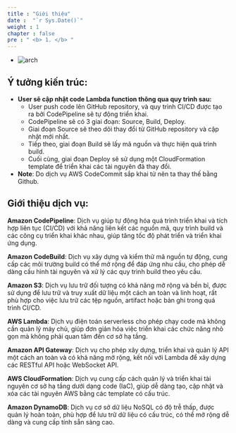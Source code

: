```yaml
---
title : "Giới thiệu"
date :  "`r Sys.Date()`" 
weight : 1 
chapter : false
pre : " <b> 1. </b> "
---
```

* ![arch](/workshop-aws-card-clash-7/images/arc.png) 

## Ý tưởng kiến trúc: 
* **User sẽ cập nhật code Lambda function thông qua quy trình sau:**
    * User push code lên GitHub repository, và quy trình CI/CD được tạo ra bởi CodePipeline sẽ tự động triển khai.
    * CodePipeline sẽ có 3 giai đoạn: Source, Build, Deploy.
    * Giai đoạn Source sẽ theo dõi thay đổi từ GitHub repository và cập nhật mới nhất.
    * Tiếp theo, giai đoạn Build sẽ lấy mã nguồn và thực hiện quá trình build.
    * Cuối cùng, giai đoạn Deploy sẽ sử dụng một CloudFormation template để triển khai các tài nguyên đã thay đổi.
* **Note**: Do dịch vụ AWS CodeCommit sắp khai tử nên ta thay thế bằng Github.
## Giới thiệu dịch vụ:

**Amazon CodePipeline**: Dịch vụ giúp tự động hóa quá trình triển khai và tích hợp liên tục (CI/CD) với khả năng liên kết các nguồn mã, quy trình build và các công cụ triển khai khác nhau, giúp tăng tốc độ phát triển và triển khai ứng dụng.

**Amazon CodeBuild**: Dịch vụ xây dựng và kiểm thử mã nguồn tự động, cung cấp các môi trường build có thể mở rộng để đáp ứng nhu cầu, cho phép dễ dàng cấu hình tài nguyên và xử lý các quy trình build theo yêu cầu.

**Amazon S3**: Dịch vụ lưu trữ đối tượng có khả năng mở rộng và bền bỉ, được sử dụng để lưu trữ và truy xuất dữ liệu một cách an toàn và linh hoạt, rất phù hợp cho việc lưu trữ các tệp nguồn, artifact hoặc bản ghi trong quá trình CI/CD.

**AWS Lambda**: Dịch vụ điện toán serverless cho phép chạy code mà không cần quản lý máy chủ, giúp đơn giản hóa việc triển khai các chức năng nhỏ gọn mà không phải quan tâm đến cơ sở hạ tầng.

**Amazon API Gateway**: Dịch vụ cho phép xây dựng, triển khai và quản lý API một cách an toàn và có khả năng mở rộng, kết nối với Lambda để xây dựng các RESTful API hoặc WebSocket API.

**AWS CloudFormation**: Dịch vụ cung cấp cách quản lý và triển khai tài nguyên cơ sở hạ tầng dưới dạng code (IaC), giúp dễ dàng tạo, cập nhật và xóa các tài nguyên AWS bằng các template có cấu trúc.

**Amazon DynamoDB**: Dịch vụ cơ sở dữ liệu NoSQL có độ trễ thấp, được quản lý hoàn toàn, phù hợp để lưu trữ dữ liệu có cấu trúc, có thể mở rộng dễ dàng và cung cấp tính sẵn sàng cao.